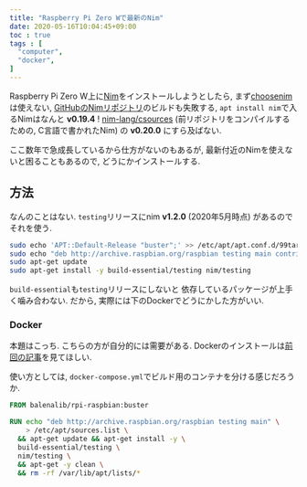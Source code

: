 ```yaml
---
title: "Raspberry Pi Zero Wで最新のNim"
date: 2020-05-16T10:04:45+09:00
toc : true
tags : [
  "computer",
  "docker",
]
---
```


Raspberry Pi Zero W上に[Nim](https://nim-lang.org/)をインストールしようとしたら,
まず[choosenim](https://github.com/dom96/choosenim)は使えない,
[GitHubのNimリポジトリ](https://github.com/nim-lang/Nim)のビルドも失敗する,
`apt install nim`で入るNimはなんと **v0.19.4** !
[nim-lang/csources](https://github.com/nim-lang/csources)
(前リポジトリをコンパイルするための,
C言語で書かれたNim) の **v0.20.0** にすら及ばない.

ここ数年で急成長しているから仕方がないのもあるが,
最新付近のNimを使えないと困ることもあるので,
どうにかインストールする.

## 方法

なんのことはない.
`testing`リリースにnim **v1.2.0** (2020年5月時点) があるので
それを使う.

```bash
sudo echo 'APT::Default-Release "buster";' >> /etc/apt/apt.conf.d/99target
sudo echo "deb http://archive.raspbian.org/raspbian testing main contrib non-free rpi firmware" >> /etc/apt/sources.list
sudo apt-get update
sudo apt-get install -y build-essential/testing nim/testing
```

`build-essential`も`testing`リリースにしないと
依存しているパッケージが上手く噛み合わない.
だから,
実際には下のDockerでどうにかした方がいい.

### Docker

本題はこっち.
こちらの方が自分的には需要がある.
Dockerのインストールは[前回の記事](https://nombi.info/posts/computer/pi-docker/#docker%E3%81%AE%E3%82%A4%E3%83%B3%E3%82%B9%E3%83%88%E3%83%BC%E3%83%AB)を見てほしい.

使い方としては,
`docker-compose.yml`でビルド用のコンテナを分ける感じだろうか.

```Dockerfile
FROM balenalib/rpi-raspbian:buster

RUN echo "deb http://archive.raspbian.org/raspbian testing main" \
    > /etc/apt/sources.list \
  && apt-get update && apt-get install -y \
  build-essential/testing \
  nim/testing \
  && apt-get -y clean \
  && rm -rf /var/lib/apt/lists/*
```
